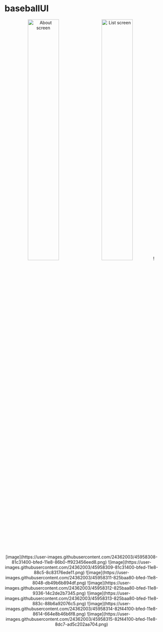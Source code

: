 # baseballUI


<div align="center"> 
     <img width="45%" src="screen-shots/about.PNG" alt="About screen" title="About screen"</img> 
     <img height="0" width="8px"> 
     <img width="45%" src="screen-shots/list.PNG" alt="List screen" title="List screen"></img> 
     ![image](https://user-images.githubusercontent.com/24362003/45958308-81c31400-bfed-11e8-86b0-ff923456eed8.png) 
![image](https://user-images.githubusercontent.com/24362003/45958309-81c31400-bfed-11e8-88c5-8c83176ede11.png) 
![image](https://user-images.githubusercontent.com/24362003/45958311-825baa80-bfed-11e8-8048-db49b6b894df.png) 
![image](https://user-images.githubusercontent.com/24362003/45958312-825baa80-bfed-11e8-9336-14c2de2b7345.png)
![image](https://user-images.githubusercontent.com/24362003/45958313-825baa80-bfed-11e8-883c-88b6a92076c5.png)
![image](https://user-images.githubusercontent.com/24362003/45958314-82f44100-bfed-11e8-8614-664e8b46b6f8.png)
![image](https://user-images.githubusercontent.com/24362003/45958315-82f44100-bfed-11e8-8dc7-ad5c202aa704.png)
</div> 










